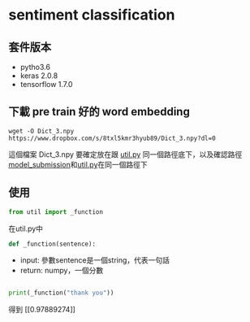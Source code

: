 # sentiment classification


## 套件版本

*   pytho3.6
*   keras 2.0.8
*   tensorflow 1.7.0

## 下載 pre train 好的 word embedding

    wget -O Dict_3.npy https://www.dropbox.com/s/8txl5kmr3hyub89/Dict_3.npy?dl=0

這個檔案 Dict_3.npy 要確定放在跟 [util.py](./util.py) 同一個路徑底下，以及確認路徑[model_submission](./model_submission/)和[util.py](./util.py)在同一個路徑下

## 使用

```python
from util import _function

```

在util.py中

```python
def _function(sentence):
```
*   input: 參數sentence是一個string，代表一句話
*   return: numpy，一個分數

```python

print(_function("thank you"))

```
得到 [[0.97889274]]